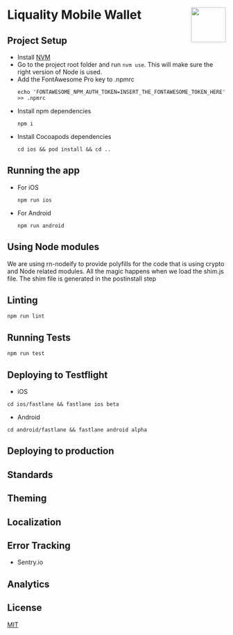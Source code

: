 # Liquality Mobile Wallet <img align="right" src="https://raw.githubusercontent.com/liquality/chainabstractionlayer/master/liquality-logo.png" height="80px" />

## Project Setup
- Install [NVM](https://github.com/nvm-sh/nvm#installing-and-updating)
- Go to the project root folder and run `nvm use`. This will make sure the right version of Node is used.
- Add the FontAwesome Pro key to .npmrc
  ```
  echo 'FONTAWESOME_NPM_AUTH_TOKEN=INSERT_THE_FONTAWESOME_TOKEN_HERE' >> .npmrc
  ```
- Install npm dependencies
    ```
    npm i
    ```
- Install Cocoapods dependencies
    ```
    cd ios && pod install && cd ..
    ```

## Running the app
- For iOS
    ```
    npm run ios 
    ```
- For Android
    ```
    npm run android
    ```

## Using Node modules
We are using rn-nodeify to provide polyfills for the code that is using crypto and Node related modules. All the magic happens when we load the shim.js file.
The shim file is generated in the postinstall step

## Linting
```
npm run lint
```

## Running Tests
```
npm run test
```

## Deploying to Testflight
- iOS
```
cd ios/fastlane && fastlane ios beta
```
- Android
```
cd android/fastlane && fastlane android alpha
```
## Deploying to production

## Standards

## Theming

## Localization

## Error Tracking
- Sentry.io

## Analytics

## License
[MIT](./LICENSE.md)
